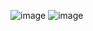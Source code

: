 ![image](https://github.com/user-attachments/assets/de7dacd1-196a-4fd8-ac8f-7d1fd3fea3b8)
![image](https://github.com/user-attachments/assets/24c4e571-4c3f-4d4d-a9de-71b1ea3000a3)
